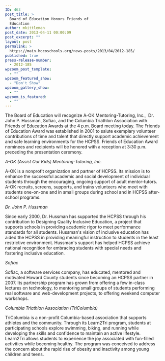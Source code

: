 ```yaml
---
ID: 463
post_title: >
  Board of Education Honors Friends of
  Education
author: mkittleman
post_date: 2013-04-11 00:00:09
post_excerpt: ""
layout: post
permalink: >
  https://main.hocoschools.org/news-posts/2013/04/2012-185/
published: true
press-release-number:
  - 2012-185
wpzoom_post_template:
  - ""
wpzoom_featured_show:
  - "Don't Show"
wpzoom_gallery_show:
  - ""
wpzoom_is_featured:
  - ""
---
```

The Board of Education will recognize A-OK Mentoring-Tutoring, Inc.,  Dr. John P. Hussman, Sofiac, and the Columbia Triathlon Association with Friends of Education Awards at the 4 p.m. Board meeting today. The Friends of Education Award was established in 2001 to salute exemplary volunteer contributions of time and talent that directly support academic achievement and safe learning environments for the HCPSS. Friends of Education Award nominees and recipients will be honored with a reception at 3:30 p.m. preceding the presentation ceremony.

<em>A-OK (Assist Our Kids) Mentoring-Tutoring, Inc.</em>

A-OK is a nonprofit organization and partner of HCPSS. Its mission is to enhance the successful academic and social development of individual students through the encouraging, ongoing support of adult mentor-tutors. A-OK recruits, screens, supports, and trains volunteers who meet with students one-on-one and in small groups during school and in HCPSS after-school programs.

<em>Dr. John P. Hussman</em>

Since early 2000, Dr. Hussman has supported the HCPSS through his contribution to Designing Quality Inclusive Education, a project that supports schools in providing academic rigor to meet performance standards for all students. Hussman's vision of inclusive education has aided the HCPSS in providing meaningful instruction to students in the least restrictive environment. Hussman's support has helped HCPSS achieve national recognition for embracing students with special needs and fostering inclusive education.

<em>Sofiac</em>

Sofiac, a software services company, has educated, mentored and motivated Howard County students since becoming an HCPSS partner in 2007. Its partnership program has grown from offering a few in-class lectures on technology, to mentoring small groups of students performing real software and web-development projects, to offering weekend computer workshops.

<em>Columbia Triathlon Association (TriColumbia)</em>

TriColumbia is a non-profit Columbia-based association that supports athletes and the community. Through its Learn2Tri program, students at participating schools explore swimming, biking, and running while developing the skills and confidence to maintain an active lifestyle. Learn2Tri allows students to experience the joy associated with fun-filled activities while becoming healthy. The program was conceived to address the concern about the rapid rise of obesity and inactivity among young children and teens.